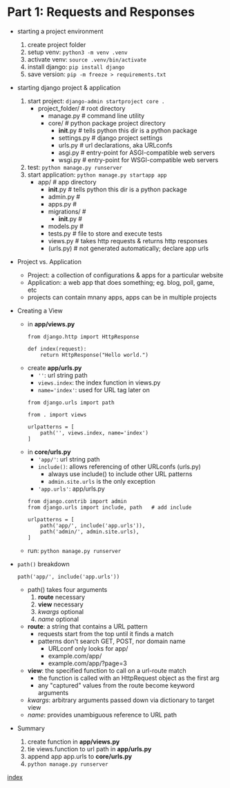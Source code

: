 # Part 1: Requests and Responses

* starting a project environment
    1. create project folder
    2. setup venv: `python3 -m venv .venv`
    3. activate venv: `source .venv/bin/activate`
    4. install django: `pip install django`
    5. save version: `pip -m freeze > requirements.txt`

* starting django project & application
    1. start project: `django-admin startproject core .`
        * project_folder/       # root directory
            - manage.py         # command line utility
            - core/             # python package project directory
                * __init__.py       # tells python this dir is a python package
                * settings.py   # django project settings
                * urls.py       # url declarations, aka URLconfs
                * asgi.py       # entry-point for ASGI-compatible web servers
                * wsgi.py       # entry-point for WSGI-compatible web servers
    3. test: `python manage.py runserver`
    4. start application: `python manage.py startapp app`
        * app/               # app directory
            - __init__.py           # tells python this dir is a python package
            - admin.py          #
            - apps.py           #
            - migrations/       #
                * __init__.py       #
            - models.py         #
            - tests.py          # file to store and execute tests
            - views.py          # takes http requests & returns http responses
            - (urls.py)         # not generated automatically; declare app urls

* Project vs. Application
    - Project: a collection of configurations & apps for a particular website
    - Application: a web app that does something; eg. blog, poll, game, etc
    - projects can contain mnany apps, apps can be in multiple projects

* Creating a View
    - in **app/views.py**
        ```python3
        from django.http import HttpResponse
        
        def index(request):
            return HttpResponse("Hello world.")
        ```
    - create **app/urls.py**
        * `''`: url string path 
        * `views.index`: the index function in views.py
        * `name='index'`: used for URL tag later on
        ```python3
        from django.urls import path
        
        from . import views
        
        urlpatterns = [
            path('', views.index, name='index')
        ]
        ```
    - in **core/urls.py**
        * `'app/'`: url string path
        * `include()`: allows referencing of other URLconfs (urls.py)
            - always use include() to include other URL patterns
            - `admin.site.urls` is the only exception
        * `'app.urls'`: app/urls.py
        ```python3
        from django.contrib import admin
        from django.urls import include, path   # add include
        
        urlpatterns = [
            path('app/', include('app.urls')),
            path('admin/', admin.site.urls),
        ]
        ```
    - run: `python manage.py runserver`

* `path()` breakdown
    ```python3
    path('app/', include('app.urls'))
    ```
    - path() takes four arguments
        1. **route**    necessary
        2. **view**     necessary
        3. *kwargs*   optional
        4. *name*     optional
    - **route**: a string that contains a URL pattern
        * requests start from the top until it finds a match
        * patterns don't search GET, POST, nor domain name
            - URLconf only looks for app/
            - example.com/app/
            - example.com/app/?page=3
    - **view**: the specified function to call on a url-route match
        * the function is called with an HttpRequest object as the first arg
        * any "captured" values from the route become keyword arguments
    - *kwargs*: arbitrary arguments passed down via dictionary to target view
    - *name*: provides unambiguous reference to URL path
    
* Summary
    1. create function in **app/views.py**
    2. tie views.function to url path in **app/urls.py**
    3. append app app.urls to **core/urls.py**
    4. `python manage.py runserver`


[index](../index.md)
